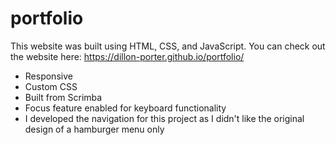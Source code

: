 # portfolio
This website was built using HTML, CSS, and JavaScript. You can check out the website here: https://dillon-porter.github.io/portfolio/

- Responsive
- Custom CSS
- Built from Scrimba
- Focus feature enabled for keyboard functionality
- I developed the navigation for this project as I didn't like the original design of a hamburger menu only
